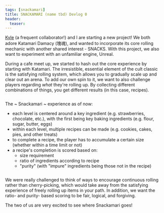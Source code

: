 ```yaml
---
tags: [snackamari]
title: SNACKAMARI (name tbd) Devlog 0
header:
  teaser:
---
```


<a href="https://twitter.com/kylengelmann" target="_blank">Kyle</a> (a frequent collaborator!) and I are starting a new project!  We both adore Katamari Damacy (塊魂), and wanted to incorporate its core rolling mechanic with another shared interest - SNACKS.  With this project, we also want to experiment with an unfamiliar engine, Unreal.

During a cafe meet up, we started to hash out the core experience by starting with Katamari.  The irresistible, essential element of the cult classic is the satisfying rolling system, which allows you to gradually scale up and clear out an arena.  To add our own spin to it, we want to also challenge players regarding _what_ they're rolling up.  By collecting different combinations of things, you get different results (in this case, recipes).

<img src="{{ site.url }}{{ site.baseurl }}/images/snackamari/brainstorming-1.jpg" alt="">

The ~ Snackamari ~ experience as of now:
- each level is centered around a key ingredient (e.g. strawberries, chocolate, etc.), with the first being key baking ingredients (e.g. flour, sugar, butter, eggs)
- within each level, multiple recipes can be made (e.g. cookies, cakes, pies, and other treats)
- to complete a recipe, the player has to accumulate a certain size (whether within a time limit or not)
- a recipe's completion is scored based on:
  - size requirement
  - ratio of ingredients according to recipe
  - "purity" (with "impure" ingredients being those not in the recipe)

<img src="{{ site.url }}{{ site.baseurl }}/images/snackamari/brainstorming-2.jpg" alt="">

We were really challenged to think of ways to encourage continuous rolling rather than cherry-picking, which would take away from the satisfying experience of freely rolling up items in your path.  In addition, we want the ratio- and purity- based scoring to be fair, logical, and forgiving.  

The two of us are very excited to see where Snackamari goes!

